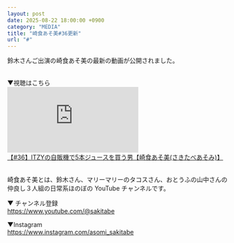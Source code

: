 ```yaml
---
layout: post
date: 2025-08-22 18:00:00 +0900
category: "MEDIA"
title: "崎食あそ美#36更新"
url: "#"
---
```


鈴木さんご出演の崎食あそ美の最新の動画が公開されました。

<br>
▼視聴はこちら

<div class="video-size">
<iframe src="https://www.youtube.com/embed/XIm6Yv_dH3s?si=J3J0-mLWcmGI3FFL" title="YouTube video player" frameborder="0" allow="accelerometer; autoplay; clipboard-write; encrypted-media; gyroscope; picture-in-picture; web-share" referrerpolicy="strict-origin-when-cross-origin" allowfullscreen></iframe>
</div>
<a href="https://youtu.be/XIm6Yv_dH3s?si=zo0N_4ai57tCNpos" target="_blank">【#36】ITZYの自販機で5本ジュースを買う男【崎食あそ美(さきたべあそみ)】</a>

<br>
<br>

崎食あそ美とは、鈴木さん、マリーマリーのタコスさん、おとうふの山中さんの仲良し３人組の日常系ほのぼの YouTube チャンネルです。

▼ チャンネル登録<br>
<https://www.youtube.com/@sakitabe>

▼Instagram<br>
<https://www.instagram.com/asomi_sakitabe>
